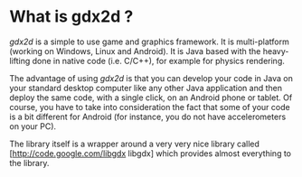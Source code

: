 What is gdx2d ?
===============

*gdx2d* is a simple to use game and graphics framework. It is multi-platform (working on Windows, Linux and Android). It is Java based with the heavy-lifting done in native code (i.e. C/C++), for example for physics rendering. 

The advantage of using *gdx2d* is that you can develop your code in Java on your standard desktop computer like any other Java application and then deploy the same code, with a single click, on an Android phone or tablet. Of course, you have to take into consideration the fact that some of your code is a bit different for Android (for instance, you do not have accelerometers on your PC). 

The library itself is a wrapper around a very very nice library called [http://code.google.com/libgdx libgdx] which provides almost everything to the library.